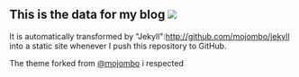 This is the data for my blog ![](https://camo.githubusercontent.com/9ce2563c0793f0ab943685d987be322466aa79c1/68747470733a2f2f6f63746f6465782e6769746875622e636f6d2f696d616765732f6c696e6b746f6361742e6a7067)
-----
It is automatically transformed by "Jekyll":http://github.com/mojombo/jekyll into a static site whenever I push this repository to GitHub.

The theme forked from [@mojombo](https://github.com/mojombo) i respected 
